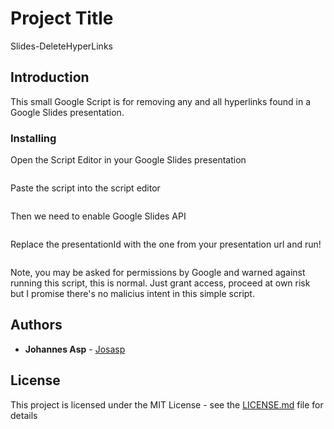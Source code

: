 # Project Title

Slides-DeleteHyperLinks

## Introduction

This small Google Script is for removing any and all hyperlinks found in a Google Slides presentation.

### Installing

Open the Script Editor in your Google Slides presentation

```
```

Paste the script into the script editor

```
```

Then we need to enable Google Slides API

```
```

Replace the presentationId with the one from your presentation url and run!

```
```

Note, you may be asked for permissions by Google and warned against running this script, this is normal.
Just grant access, proceed at own risk but I promise there's no malicius intent in this simple script.


## Authors

* **Johannes Asp** - [Josasp](https://github.com/Josasp)

## License

This project is licensed under the MIT License - see the [LICENSE.md](LICENSE.md) file for details